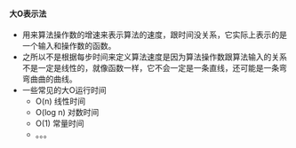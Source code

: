#### 大O表示法
- 用来算法操作数的增速来表示算法的速度，跟时间没关系，它实际上表示的是一个输入和操作数的函数。
- 之所以不是根据每步时间来定义算法速度是因为算法操作数跟算法输入的关系不是一定是线性的，就像函数一样，它不会一定是一条直线，还可能是一条弯弯曲曲的曲线。
- 一些常见的大O运行时间
  - O(n) 线性时间
  - O(log n) 对数时间
  - O(1) 常量时间
  - 。。。
